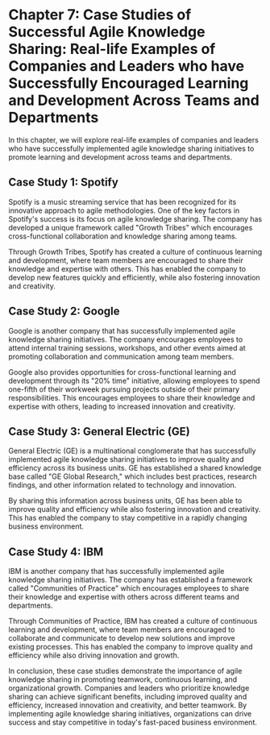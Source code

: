 Chapter 7: Case Studies of Successful Agile Knowledge Sharing: Real-life Examples of Companies and Leaders who have Successfully Encouraged Learning and Development Across Teams and Departments
=================================================================================================================================================================================================

In this chapter, we will explore real-life examples of companies and leaders who have successfully implemented agile knowledge sharing initiatives to promote learning and development across teams and departments.

Case Study 1: Spotify
---------------------

Spotify is a music streaming service that has been recognized for its innovative approach to agile methodologies. One of the key factors in Spotify's success is its focus on agile knowledge sharing. The company has developed a unique framework called "Growth Tribes" which encourages cross-functional collaboration and knowledge sharing among teams.

Through Growth Tribes, Spotify has created a culture of continuous learning and development, where team members are encouraged to share their knowledge and expertise with others. This has enabled the company to develop new features quickly and efficiently, while also fostering innovation and creativity.

Case Study 2: Google
--------------------

Google is another company that has successfully implemented agile knowledge sharing initiatives. The company encourages employees to attend internal training sessions, workshops, and other events aimed at promoting collaboration and communication among team members.

Google also provides opportunities for cross-functional learning and development through its "20% time" initiative, allowing employees to spend one-fifth of their workweek pursuing projects outside of their primary responsibilities. This encourages employees to share their knowledge and expertise with others, leading to increased innovation and creativity.

Case Study 3: General Electric (GE)
-----------------------------------

General Electric (GE) is a multinational conglomerate that has successfully implemented agile knowledge sharing initiatives to improve quality and efficiency across its business units. GE has established a shared knowledge base called "GE Global Research," which includes best practices, research findings, and other information related to technology and innovation.

By sharing this information across business units, GE has been able to improve quality and efficiency while also fostering innovation and creativity. This has enabled the company to stay competitive in a rapidly changing business environment.

Case Study 4: IBM
-----------------

IBM is another company that has successfully implemented agile knowledge sharing initiatives. The company has established a framework called "Communities of Practice" which encourages employees to share their knowledge and expertise with others across different teams and departments.

Through Communities of Practice, IBM has created a culture of continuous learning and development, where team members are encouraged to collaborate and communicate to develop new solutions and improve existing processes. This has enabled the company to improve quality and efficiency while also driving innovation and growth.

In conclusion, these case studies demonstrate the importance of agile knowledge sharing in promoting teamwork, continuous learning, and organizational growth. Companies and leaders who prioritize knowledge sharing can achieve significant benefits, including improved quality and efficiency, increased innovation and creativity, and better teamwork. By implementing agile knowledge sharing initiatives, organizations can drive success and stay competitive in today's fast-paced business environment.


